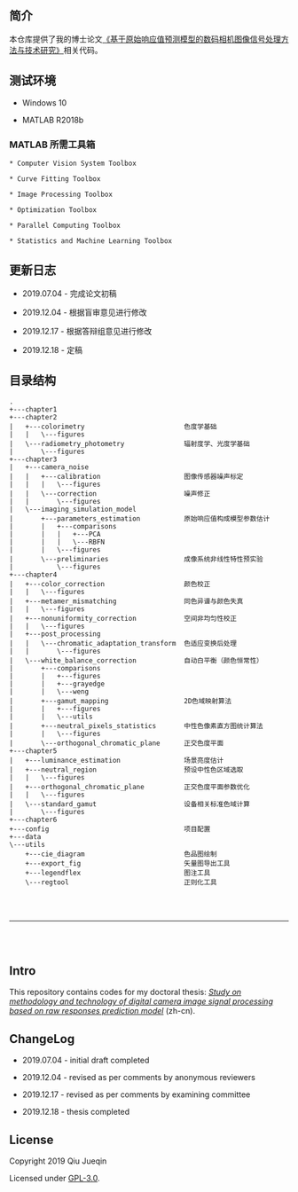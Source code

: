 ## 简介

本仓库提供了我的博士论文[《基于原始响应值预测模型的数码相机图像信号处理方法与技术研究》](thesis.pdf)相关代码。



## 测试环境

* Windows 10

* MATLAB R2018b


### MATLAB 所需工具箱

```
* Computer Vision System Toolbox

* Curve Fitting Toolbox

* Image Processing Toolbox

* Optimization Toolbox

* Parallel Computing Toolbox

* Statistics and Machine Learning Toolbox
```


## 更新日志

* 2019.07.04 - 完成论文初稿

* 2019.12.04 - 根据盲审意见进行修改

* 2019.12.17 - 根据答辩组意见进行修改

* 2019.12.18 - 定稿



## 目录结构

```
.
+---chapter1
+---chapter2
|   +---colorimetry                         色度学基础
|   |   \---figures    
|   \---radiometry_photometry               辐射度学、光度学基础
|       \---figures    
+---chapter3    
|   +---camera_noise				    
|   |   +---calibration                     图像传感器噪声标定
|   |   |   \---figures    
|   |   \---correction                      噪声修正
|   |       \---figures    
|   \---imaging_simulation_model    
|       +---parameters_estimation           原始响应值构成模型参数估计
|       |   +---comparisons    
|       |   |   +---PCA    
|       |   |   \---RBFN    
|       |   \---figures    
|       \---preliminaries                   成像系统非线性特性预实验
|           \---figures    
+---chapter4    
|   +---color_correction                    颜色校正			
|   |   \---figures    
|   +---metamer_mismatching                 同色异谱与颜色失真
|   |   \---figures    
|   +---nonuniformity_correction            空间非均匀性校正
|   |   \---figures
|   +---post_processing
|   |   \---chromatic_adaptation_transform  色适应变换后处理
|   |       \---figures
|   \---white_balance_correction            自动白平衡（颜色恒常性）
|       +---comparisons    
|       |   +---figures    
|       |   +---grayedge    
|       |   \---weng    
|       +---gamut_mapping                   2D色域映射算法
|       |   +---figures    
|       |   \---utils    
|       +---neutral_pixels_statistics       中性色像素直方图统计算法
|       |   \---figures    
|       \---orthogonal_chromatic_plane      正交色度平面
+---chapter5    
|   +---luminance_estimation                场景亮度估计
|   +---neutral_region                      预设中性色区域选取
|   |   \---figures    
|   +---orthogonal_chromatic_plane          正交色度平面参数优化
|   |   \---figures    
|   \---standard_gamut                      设备相关标准色域计算
|       \---figures    
+---chapter6    
+---config                                  项目配置
+---data    
\---utils    
    +---cie_diagram                         色品图绘制
    +---export_fig                          矢量图导出工具
    +---legendflex                          图注工具
    \---regtool                             正则化工具
```

<br />

<br />

***

<br />

<br />

## Intro

This repository contains codes for my doctoral thesis: [*Study on methodology and technology of digital camera image signal processing based on raw responses prediction model*](thesis.pdf) (zh-cn).



## ChangeLog

* 2019.07.04 - initial draft completed

* 2019.12.04 - revised as per comments by anonymous reviewers

* 2019.12.17 - revised as per comments by examining committee

* 2019.12.18 - thesis completed


## License

Copyright 2019 Qiu Jueqin

Licensed under [GPL-3.0](http://www.gnu.org/licenses/).